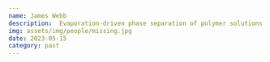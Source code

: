 ```yaml
---
name: James Webb
description:  Evaporation-driven phase separation of polymer solutions (MEng project)
img: assets/img/people/missing.jpg
date: 2023-05-15
category: past
---
```


